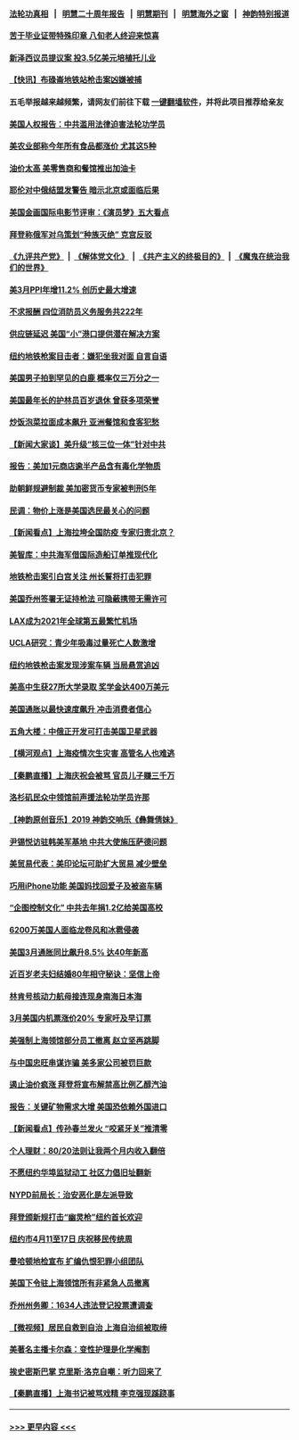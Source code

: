#### [法轮功真相](https://github.com/gfw-breaker/truth/blob/master/README.md?t=0) &nbsp;&nbsp;|&nbsp;&nbsp; [明慧二十周年报告](https://github.com/gfw-breaker/mh-reports/blob/master/README.md?t=0) &nbsp;&nbsp;|&nbsp;&nbsp;[明慧期刊](https://github.com/gfw-breaker/mh-qikan) &nbsp;&nbsp;|&nbsp;&nbsp; [明慧海外之窗](https://github.com/gfw-breaker/mh-news/blob/master/README.md?t=0) &nbsp;&nbsp;|&nbsp;&nbsp; [神韵特别报道](https://github.com/gfw-breaker/mh-news/blob/master/shenyun.md?t=0)
#### [苦于毕业证带特殊印章 八旬老人终迎来惊喜](../pages/nsc412/n13710517.md?t=04140451) 
#### [新泽西议员提议案 投3.5亿美元培植托儿业](../pages/nsc412/n13710956.md?t=04140451) 
#### [【快讯】布碌崙地铁站枪击案凶嫌被捕](../pages/nsc412/n13710912.md?t=04140451) 
#### 五毛举报越来越频繁，请网友们前往下载 [一键翻墙软件](https://github.com/gfw-breaker/ssr-accounts)，并将此项目推荐给亲友
#### [美国人权报告：中共滥用法律迫害法轮功学员](../pages/nsc412/n13710903.md?t=04140451) 
#### [美农业部称今年所有食品都涨价 尤其这5种](../pages/nsc412/n13710924.md?t=04140451) 
#### [油价太高 美零售商和餐馆推出加油卡](../pages/nsc412/n13710873.md?t=04140451) 
#### [耶伦对中俄结盟发警告 暗示北京或面临后果](../pages/nsc412/n13710898.md?t=04140451) 
#### [美国金画国际电影节评审：《演员梦》五大看点](../pages/nsc412/n13710351.md?t=04140451) 
#### [拜登称俄军对乌策划“种族灭绝” 克宫反驳](../pages/nsc412/n13710689.md?t=04140451) 
#### [《九评共产党》](https://github.com/begood0513/9ping.md/blob/master/README.md) &nbsp;|&nbsp; [《解体党文化》](../../../../jtdwh.md/blob/master/README.md)  &nbsp;|&nbsp; [《共产主义的终极目的》](../../../../gczydzjmd.md/blob/master/README.md) &nbsp;|&nbsp; [《魔鬼在统治我们的世界》](../../../../mgztzwmdsj.md/blob/master/README.md) 
#### [美3月PPI年增11.2% 创历史最大增速](../pages/nsc412/n13710874.md?t=04140451) 
#### [不求报酬 四位消防员义务服务共222年](../pages/nsc412/n13710636.md?t=04140451) 
#### [供应链延迟 美国“小”港口提供潜在解决方案](../pages/nsc412/n13710755.md?t=04140451) 
#### [纽约地铁枪案目击者：嫌犯坐我对面 自言自语](../pages/nsc412/n13710867.md?t=04140451) 
#### [美国男子拍到罕见的白鹿 概率仅三万分之一](../pages/nsc412/n13710592.md?t=04140451) 
#### [美国最年长的护林员百岁退休 曾获多项荣誉](../pages/nsc412/n13710501.md?t=04140451) 
#### [炒饭泡菜拉面成本飙升 亚洲餐馆和食客犯愁](../pages/nsc412/n13710659.md?t=04140451) 
#### [【新闻大家谈】美升级“核三位一体”针对中共](../pages/nsc412/n13710690.md?t=04140451) 
#### [报告：美加1元商店逾半产品含有毒化学物质](../pages/nsc412/n13710611.md?t=04140451) 
#### [助朝鲜规避制裁 美加密货币专家被判刑5年](../pages/nsc412/n13710516.md?t=04140451) 
#### [民调：物价上涨是美国选民最关心的问题](../pages/nsc412/n13710245.md?t=04140451) 
#### [【新闻看点】上海拉垮全国防疫 专家归责北京？](../pages/nsc412/n13710150.md?t=04140451) 
#### [美智库：中共海军借国际造船订单推现代化](../pages/nsc412/n13710353.md?t=04140451) 
#### [地铁枪击案引白宫关注 州长誓将打击犯罪](../pages/nsc412/n13710393.md?t=04140451) 
#### [美国乔州签署无证持枪法 可隐蔽携带无需许可](../pages/nsc412/n13710289.md?t=04140451) 
#### [LAX成为2021年全球第五最繁忙机场](../pages/nsc412/n13710341.md?t=04140451) 
#### [UCLA研究：青少年吸毒过量死亡人数激增](../pages/nsc412/n13710338.md?t=04140451) 
#### [纽约地铁枪击案发现涉案车辆 当局悬赏追凶](../pages/nsc412/n13710165.md?t=04140451) 
#### [美高中生获27所大学录取 奖学金达400万美元](../pages/nsc412/n13710100.md?t=04140451) 
#### [美国通胀以最快速度飙升 冲击消费者信心](../pages/nsc412/n13710293.md?t=04140451) 
#### [五角大楼：中俄正开发可打击美国卫星武器](../pages/nsc412/n13710191.md?t=04140451) 
#### [【横河观点】上海疫情次生灾害 高管名人也难逃](../pages/nsc412/n13710206.md?t=04140451) 
#### [【秦鹏直播】上海庆祝会被骂 官员儿子赚三千万](../pages/nsc412/n13710204.md?t=04140451) 
#### [洛杉矶民众中领馆前声援法轮功学员许那](../pages/nsc412/n13710251.md?t=04140451) 
#### [【神韵原创音乐】2019 神韵交响乐《彝舞倩妹》](../pages/nsc412/n13710217.md?t=04140451) 
#### [尹锡悦访驻韩美军基地 中共大使施压萨德问题](../pages/nsc412/n13710181.md?t=04140451) 
#### [美贸易代表：美印论坛可助扩大贸易 减少壁垒](../pages/nsc412/n13710134.md?t=04140451) 
#### [巧用iPhone功能 美国妈找回爱子及被盗车辆](../pages/nsc412/n13710131.md?t=04140451) 
#### [“企图控制文化” 中共去年捐1.2亿给美国高校](../pages/nsc412/n13710128.md?t=04140451) 
#### [6200万美国人面临龙卷风和冰雹侵袭](../pages/nsc412/n13710084.md?t=04140451) 
#### [美国3月通胀同比飙升8.5% 达40年新高](../pages/nsc412/n13710105.md?t=04140451) 
#### [近百岁老夫妇结婚80年相守秘诀：坚信上帝](../pages/nsc412/n13709985.md?t=04140451) 
#### [林肯号核动力航母接连现身南海日本海](../pages/nsc412/n13710096.md?t=04140451) 
#### [3月美国内机票涨价20% 专家吁及早订票](../pages/nsc412/n13709948.md?t=04140451) 
#### [美强制上海领馆部分员工撤离 赵立坚再跳脚](../pages/nsc412/n13710087.md?t=04140451) 
#### [与中国忠旺串谋诈骗 美多家公司被罚巨款](../pages/nsc412/n13709898.md?t=04140451) 
#### [遏止油价疯涨 拜登将宣布解禁高比例乙醇汽油](../pages/nsc412/n13709866.md?t=04140451) 
#### [报告：关键矿物需求大增 美国恐依赖外国进口](../pages/nsc412/n13709726.md?t=04140451) 
#### [【新闻看点】传孙春兰发火 “咬紧牙关”推清零](../pages/nsc412/n13709449.md?t=04140451) 
#### [个人理财：80/20法则让我两个月内收入翻倍](../pages/nsc412/n13709519.md?t=04140451) 
#### [不愿纽约华埠监狱动工 社区力倡旧址翻新](../pages/nsc412/n13709620.md?t=04140451) 
#### [NYPD前局长：治安恶化是左派导致](../pages/nsc412/n13709614.md?t=04140451) 
#### [拜登颁新规打击“幽灵枪”纽约首长欢迎](../pages/nsc412/n13709610.md?t=04140451) 
#### [纽约市4月11至17日 庆祝移民传统周](../pages/nsc412/n13709592.md?t=04140451) 
#### [曼哈顿地检宣布 扩编仇恨犯罪小组团队](../pages/nsc412/n13709586.md?t=04140451) 
#### [美国下令驻上海领馆所有非紧急人员撤离](../pages/nsc412/n13709373.md?t=04140451) 
#### [乔州州务卿：1634人违法登记投票遭调查](../pages/nsc412/n13709561.md?t=04140451) 
#### [【微视频】居民自救到自治 上海自治组被取缔](../pages/nsc412/n13709244.md?t=04140451) 
#### [美著名主播卡尔森：变性护理是化学阉割](../pages/nsc412/n13709417.md?t=04140451) 
#### [挨史密斯巴掌 克里斯·洛克自嘲：听力回来了](../pages/nsc412/n13709378.md?t=04140451) 
#### [【秦鹏直播】上海书记被骂戏精 李克强现蹊跷事](../pages/nsc412/n13709476.md?t=04140451) 

----
#### [ >>> 更早内容 <<< ](../indexes/nsc412-earlier.md)
